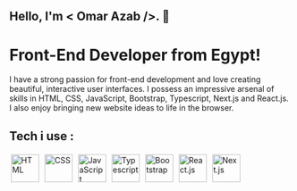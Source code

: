 ## Hello, I'm < Omar Azab />. 👋

# Front-End Developer from Egypt!


I have a strong passion for front-end development and love creating beautiful, interactive user interfaces. I possess an impressive arsenal of skills in HTML, CSS, JavaScript, Bootstrap, Typescript, Next.js and React.js. I also enjoy bringing new website ideas to life in the browser. 

## Tech i use :
<img src="https://skillicons.dev/icons?i=html" height="50px" title="HTML" style="padding: 3px" class="skill-icon"> <img src="https://skillicons.dev/icons?i=css" height="50px" title="CSS" style="padding: 3px" class="skill-icon"> <img src="https://skillicons.dev/icons?i=js" title="JavaScript" height="50px" style="padding: 3px" class="skill-icon"> <img src="https://skillicons.dev/icons?i=ts" title="Typescript" height="50px" style="padding: 3px" class="skill-icon"> <img src="https://skillicons.dev/icons?i=bootstrap" height="50px" title="Bootstrap" style="padding: 3px" class="skill-icon"> <img src="https://skillicons.dev/icons?i=react" height="50px" title="React.js" style="padding: 3px" class="skill-icon"> <img src="https://skillicons.dev/icons?i=nextjs" height="50px" title="Next.js" style="padding: 3px" class="skill-icon">
